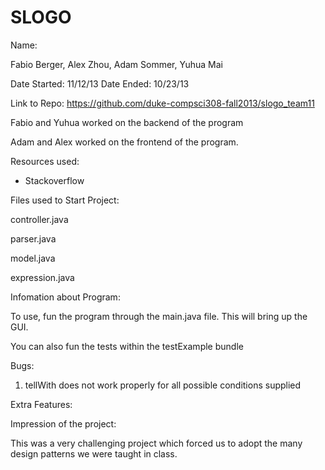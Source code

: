 SLOGO
=========

Name: 
	 
Fabio Berger, Alex Zhou, Adam Sommer, Yuhua Mai

Date Started: 11/12/13
Date Ended: 10/23/13

Link to Repo: https://github.com/duke-compsci308-fall2013/slogo_team11

Fabio and Yuhua worked on the backend of the program

Adam and Alex worked on the frontend of the program. 

Resources used:

- Stackoverflow

Files used to Start Project:

controller.java

parser.java

model.java

expression.java

Infomation about Program: 

To use, fun the program through the main.java file. This will bring up the GUI.

You can also fun the tests within the testExample bundle

Bugs:
 
1. tellWith does not work properly for all possible conditions supplied

Extra Features:

Impression of the project:

This was a very challenging project which forced us to adopt the many design patterns we were taught in class. 
